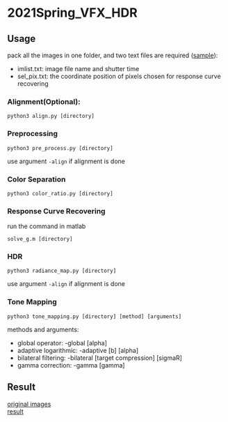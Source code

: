 # 2021Spring_VFX_HDR

## Usage
pack all the images in one folder, and two text files are required ([sample](data/original)):
- imlist.txt: image file name and shutter time
- sel_pix.txt: the coordinate position of pixels chosen for response curve recovering

### Alignment(Optional):
```
python3 align.py [directory]
```

### Preprocessing
```
python3 pre_process.py [directory]
```
use argument `-align` if alignment is done 

### Color Separation
```
python3 color_ratio.py [directory]
```

### Response Curve Recovering
run the command in matlab
```
solve_g.m [directory]
```

### HDR
```
python3 radiance_map.py [directory]
```
use argument `-align` if alignment is done 

### Tone Mapping
```
python3 tone_mapping.py [directory] [method] [arguments]
```
methods and arguments:
- global operator: -global [alpha]
- adaptive logarithmic: -adaptive [b] [alpha]
- bilateral filtering: -bilateral [target compression] [sigmaR]
- gamma correction: -gamma [gamma]

## Result
[original images](data/original)</br>
[result](data/tone_mapped)

